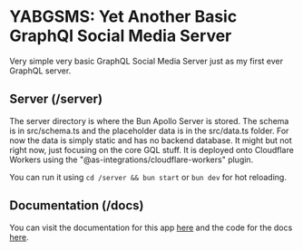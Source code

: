# YABGSMS: Yet Another Basic GraphQl Social Media Server

Very simple very basic GraphQL Social Media Server just as my first ever GraphQL server.

## Server (/server)

The server directory is where the Bun Apollo Server is stored. The schema is in src/schema.ts and the placeholder data is in the src/data.ts folder. For now the data is simply static and has no backend database. It might but not right now, just focusing on the core GQL stuff. It is deployed onto Cloudflare Workers using the "@as-integrations/cloudflare-workers" plugin.

You can run it using `cd /server && bun start` or `bun dev` for hot reloading.

## Documentation (/docs)

You can visit the documentation for this app [here](https://yabgsms-docs.tgca211859.workers.dev/docs) and the code for the docs [here](https://github.com/sirtenzin/yabgsmsd).